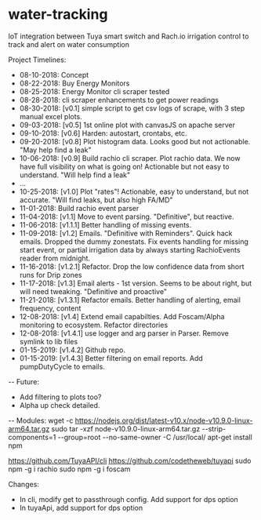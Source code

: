 # water-tracking
IoT integration between Tuya smart switch and Rach.io irrigation control to track and alert on water consumption

Project Timelines:
* 08-10-2018: Concept
* 08-22-2018: Buy Energy Monitors
* 08-25-2018: Energy Monitor cli scraper tested
* 08-28-2018: cli scraper enhancements to get power readings
* 08-30-2018: [v0.1] simple script to get csv logs of scrape, with 3 step manual excel plots.
* 09-03-2018: [v0.5] 1st online plot with canvasJS on apache server
* 09-10-2018: [v0.6] Harden: autostart, crontabs, etc.
* 09-20-2018: [v0.8] Plot histogram data. Looks good but not actionable. "May help find a leak"
* 10-06-2018: [v0.9] Build rachio cli scraper. Plot rachio data. We now have full visibility on what is going on!
              Actionable but not easy to understand. "Will help find a leak"
* ...
* 10-25-2018: [v1.0] Plot "rates"! Actionable, easy to understand, but not accurate. "Will find leaks, but also high FA/MD"
* 11-01-2018: Build rachio event parser
* 11-04-2018: [v1.1] Move to event parsing. "Definitive", but reactive.
* 11-06-2018: [v1.1.1] Better handling of missing events.
* 11-09-2018: [v1.2] Emails. "Definitive with Reminders". Quick hack emails. Dropped the dummy zonestats.
              Fix events handling for missing start event, or partial irrigation data by always starting RachioEvents reader from midnight.
* 11-16-2018: [v1.2.1] Refactor. Drop the low confidence data from short runs for Drip zones
* 11-17-2018: [v1.3] Email alerts - 1st version. Seems to be about right, but will need tweaking. "Definitive and proactive"
* 11-21-2018: [v1.3.1] Refactor emails. Better handling of alerting, email frequency, content
* 12-08-2018: [v1.4] Extend email capabilties. Add Foscam/Alpha monitoring to ecosystem. Refactor directories
* 12-08-2018: [v1.4.1] use logger and arg parser in Parser. Remove symlink to lib files
* 01-15-2019: [v1.4.2] Github repo.
* 01-15-2019: [v1.4.3] Better filtering on email reports. Add pumpDutyCycle to emails.

--
Future:
* Add filtering to plots too?
* Alpha up check detailed.

--
Modules:
wget -c https://nodejs.org/dist/latest-v10.x/node-v10.9.0-linux-arm64.tar.gz
sudo tar -xzf node-v10.9.0-linux-arm64.tar.gz --strip-components=1 --group=root --no-same-owner -C /usr/local/
apt-get install npm

https://github.com/TuyaAPI/cli
https://github.com/codetheweb/tuyapi
sudo npm -g i rachio
sudo npm -g i foscam

Changes:
* In cli, modify get to passthrough config. Add support for dps option
* In tuyaApi, add support for dps option

